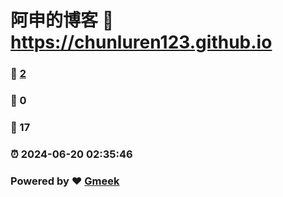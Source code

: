 # 阿申的博客 :link: https://chunluren123.github.io 
### :page_facing_up: [2](https://chunluren123.github.io/tag.html) 
### :speech_balloon: 0 
### :hibiscus: 17 
### :alarm_clock: 2024-06-20 02:35:46 
### Powered by :heart: [Gmeek](https://github.com/Meekdai/Gmeek)
